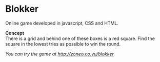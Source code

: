# Blokker
Online game developed in javascript, CSS and HTML.

**Concept**  
There is a grid and behind one of these boxes is a red square. Find the square in the lowest tries as possible to win the round.


_You can try the game at http://zoneo.co.vu/blokker_
